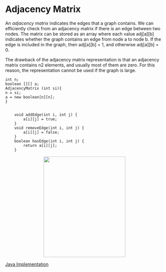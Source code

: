# Adjacency Matrix

An *adjacency matrix* indicates the edges that a graph contains. We can efficiently check from an adjacency matrix if there is an edge between two nodes. The matrix can be stored as an array where each value adj[a][b] indicates whether the graph contains an edge from node a to node b. If the edge is included in the graph, then adj[a][b] = 1, and otherwise  adj[a][b] = 0.

The drawback of the adjacency matrix representation is that an adjacency matrix contains n2 elements, and usually most of them are zero. For this reason, the representation cannot be used if the graph is large.

```
int n;
boolean [][] a;
AdjacencyMatrix (int si){
n = si;
a = new boolean[n][n];
}


    void addEdge(int i, int j) {
        a[i][j] = true;
    }
    void removeEdge(int i, int j) {
        a[i][j] = false;
    }
    boolean hasEdge(int i, int j) {
        return a[i][j];
    }
```
 <p align="center">
  <img width="260" height="320" src="https://user-images.githubusercontent.com/35730663/45234509-91c3bf80-b29b-11e8-9458-6c42d6b49c3b.png">
</p>

[Java Implementation](https://github.com/mua-uniandes/weekly-problems/blob/master/Implementations/Java/Graphs-AdjacencyMatrix.java)
